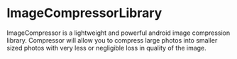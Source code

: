 # ImageCompressorLibrary
ImageCompressor is a lightweight and powerful android image compression library. 
Compressor will allow you to compress large photos into smaller sized photos with very less or negligible loss in quality of the image.
